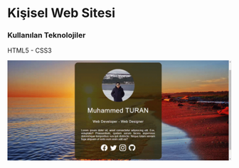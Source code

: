 <h1>Kişisel Web Sitesi</h1>
<h3>Kullanılan Teknolojiler</h3>
<p>HTML5 - CSS3</p>

<img src="/onizleme.gif">
